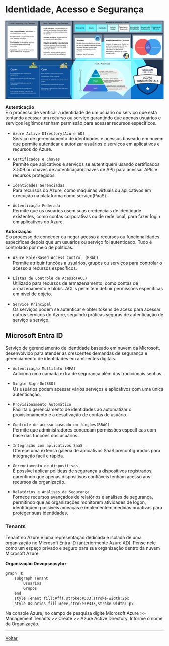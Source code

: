 # Identidade, Acesso e Segurança

![seguranca](./img/seguranca.png)

**Autenticação**  
É o processo de verificar a identidade de um usuário ou serviço que está tentando acessar um recurso ou serviço garantindo que
apenas usuários e serviços legítimos tenham permissão para acessar recursos específicos.

* ```Azure Active DIrectory(Azure AD)```  
    Serviço de gerenciamento de identidades e acessos baseado em nuvem que permite autenticar e autorizar usuários e serviços em aplicativos e recursos do Azure.

* ```Certificados e Chaves```  
    Permite que aplicativos e serviços se autentiquem usando certificados X.509 ou chaves de autenticação(chaves de API) para acessar APIs e recursos protegidos.

* ```Identidades Gerenciadas```  
    Para recursos do Azure, como máquinas virtuais ou aplicativos em execução na plataforma como serviço(PaaS). 

* ```Autenticação Federada```  
    Permite que os usuários usem suas credenciais de identidade existentes, como contas corporativas ou de rede local, para fazer login em aplicativos do Azure. 

**Autorização**  
É o processo de conceder ou negar acesso a recursos ou funcionalidades específicas depois que um usuários ou serviço foi autenticado. Tudo é controlado por meio de políticas.

* ```Azure Role-Based Access Control (RBAC)```  
    Permite atribuir funções a usuários, grupos ou serviços para controlar o acesso a recursos específicos.

* ```Listas de Controle de Acesso(ACL)```  
    Utilizado para recursos de armazenamento, como contas de armazenamento e blobs. ACL's permitem definir permissões específicas em nível de objeto.

* ```Service Principal```  
    Os serviços podem se autenticar e obter tokens de aceso para acessar outros serviços do Azure, seguindo práticas seguras de autenticação de serviço a serviço.

## Microsoft Entra ID

Serviço de gerenciamento de identidade baseado em nuvem da Microsoft, desenvolvido para atender as crescentes demandas de segurança e
gerenciamento de identidades em ambientes digitais.


* ```Autenticação Multifator(MFA)```  
    Adiciona uma camada extra de segurança além das tradicionais senhas.

* ```Single Sign-On(SSO)```  
    Os usuários podem acessar vários serviços e aplicativos com uma única autenticação.

* ```Provisionamento Automático```  
    Facilita o gerenciamento de identidades ao automatizar o provisionamento e a desativação de contas de usuário.

* ```Controle de acesso baseado em funções(RBAC)```  
    Permite que administradores concedam permissões específicas com base nas funções dos usuários.

* ```Integração com aplicativos SaaS```  
    Oferece uma extensa galeria de aplicativos SaaS preconfigurados para integração fácil e rápida.

* ```Gerenciamento de dispositivos```  
    É possível aplicar políticas de segurança a dispositivos registrados, garentindo que apenas dispositivos confiáveis tenham acesso aos recursos da organização.

* ```Relatórios e Análises de Segurança```  
    Fornece recursos avançados de relatórios e análises de segurança, permitindo que as organizações monitorem atividades de logon, identifiquem possíveis ameaças e implementem medidas proativas para proteger suas identidades.

### Tenants
Tenant no Azure é uma representação dedicada e isolada de uma organização no Microsoft Entra ID (anteriormente Azure AD). Pense nele como um espaço privado e seguro para sua organização dentro da nuvem Microsoft Azure. 

**Organização Devopseasybr:**
```mermaid
graph TD
    subgraph Tenant
        Usuarios
        Grupos
    end
    style Tenant fill:#fff,stroke:#333,stroke-width:2px
    style Usuarios fill:#eee,stroke:#333,stroke-width:1px
```

Na console Azure, no campo de pesquisa digite Microsoft Azure >> Management Tenants >> Create >> Azure Active Directory. Informe o nome da Organização.  

---

[Voltar](./README.md)